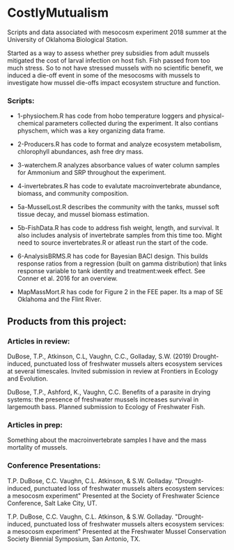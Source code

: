 # CostlyMutualism
Scripts and data associated with mesocosm experiment 2018 summer at the University of Oklahoma Biological Station.

Started as a way to assess whether prey subsidies from adult mussels mitigated the cost of larval infection on host fish.
Fish passed from too much stress. So to not have stressed mussels with no scientific benefit, we induced a die-off event in some of the mesocosms with mussels to investigate how mussel die-offs impact ecosystem structure and function. 

### Scripts:
* 1-physiochem.R has code from hobo temperature loggers and physical-chemical parameters collected during the experiment. It also contians physchem, which was a key organizing data frame.

* 2-Producers.R has code to format and analyze ecosystem metabolism, chlorophyll abundances, ash free dry mass. 

* 3-waterchem.R analyzes absorbance values of water column samples for Ammonium and SRP throughout the experiment. 

* 4-invertebrates.R has code to evalutate macroinvertebrate abundance, biomass, and community composition.

* 5a-MusselLost.R describes the community with the tanks, mussel soft tissue decay, and mussel biomass estimation.

* 5b-FishData.R has code to address fish weight, length, and survival. It also includes analysis of invertebrate samples from this time too. Might need to source invertebrates.R or atleast run the start of the code.

* 6-AnalysisBRMS.R has code for Bayesian BACI design. This builds response ratios from a regression (built on gamma distribution) that links response variable to tank identity and treatment:week effect. See Conner et al. 2016 for an overview.

* MapMassMort.R has code for Figure 2 in the FEE paper. Its a map of SE Oklahoma and the Flint River.

## Products from this project:
### Articles in review:
DuBose, T.P., Atkinson, C.L, Vaughn, C.C., Golladay, S.W. (2019) Drought-induced, punctuated loss of freshwater mussels alters ecosystem services at several timescales. Invited submission in review at Frontiers in Ecology and Evolution.

DuBose, T.P., Ashford, K., Vaughn, C.C. Benefits of a parasite in drying systems: the presence of freshwater mussels increases survival in largemouth bass. Planned submission to Ecology of Freshwater Fish.

### Articles in prep:
Something about the macroinvertebrate samples I have and the mass mortality of mussels.

### Conference Presentations:
T.P. DuBose, C.C. Vaughn, C.L. Atkinson, & S.W. Golladay. "Drought-induced, punctuated loss of freshwater mussels alters ecosystem services: a mesocosm experiment" Presented at the Society of Freshwater Science Conference, Salt Lake City, UT. 

T.P. DuBose, C.C. Vaughn, C.L. Atkinson, & S.W. Golladay. "Drought-induced, punctuated loss of freshwater mussels alters ecosystem services: a mesocosm experiment" Presented at the Freshwater Mussel Conservation Society Biennial Symposium, San Antonio, TX. 